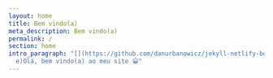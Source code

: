 ```yaml
---
layout: home
title: Bem vindo(a)
meta_description: Bem vindo(a)
permalink: /
section: home
intro_paragraph: "[](https://github.com/danurbanowicz/jekyll-netlify-boilerplat\
  e)Olá, bem vindo(a) ao meu site 😀"
---
```

<audio autoplay="autoplay" loop="loop" src="1468285242-481817.mp3" preload="auto"></audio>
